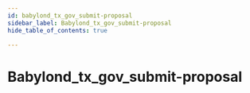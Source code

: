 ```yaml
---
id: babylond_tx_gov_submit-proposal
sidebar_label: Babylond_tx_gov_submit-proposal
hide_table_of_contents: true

---
```


# Babylond_tx_gov_submit-proposal